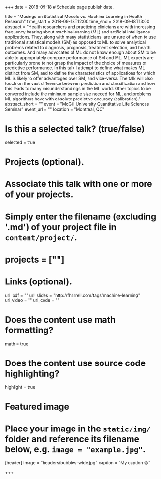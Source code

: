 +++
date = 2018-09-18  # Schedule page publish date.

title = "Musings on Statistical Models vs. Machine Learning in Health Research"
time_start = 2018-09-18T12:00
time_end   = 2018-09-18T13:00
abstract = "Health researchers and practicing clinicians are with increasing frequency hearing about machine learning (ML) and artificial intelligence applications.  They, along with many statisticians, are unsure of when to use traditional statistical models (SM) as opposed to ML to solve analytical problems related to diagnosis, prognosis, treatment selection, and health outcomes.  And many advocates of ML do not know enough about SM to be able to appropriately compare performance of SM and ML.  ML experts are particularly prone to not grasp the impact of the choice of measures of predictive performance.  In this talk I attempt to define what makes ML distinct from SM, and to define the characteristics of applications for which ML is likely to offer advantages over SM, and vice-versa.  The talk will also touch on the vast difference between prediction and classification and how this leads to many misunderstandings in the ML world.  Other topics to be convered include the minimum sample size needed for ML, and problems ML algorithms have with absolute predictive accuracy (calibration)."
abstract_short = ""
event = "McGill University Quantitative Life Sciences Seminar"
event_url = ""
location = "Montreal, QC"

# Is this a selected talk? (true/false)
selected = true

# Projects (optional).
#   Associate this talk with one or more of your projects.
#   Simply enter the filename (excluding '.md') of your project file in `content/project/`.
# projects = [""]

# Links (optional).
url_pdf = ""
url_slides = "http://fharrell.com/tags/machine-learning"
url_video = ""
url_code = ""

# Does the content use math formatting?
math = true

# Does the content use source code highlighting?
highlight = true

# Featured image
# Place your image in the `static/img/` folder and reference its filename below, e.g. `image = "example.jpg"`.
[header]
image = "headers/bubbles-wide.jpg"
caption = "My caption :smile:"

+++
